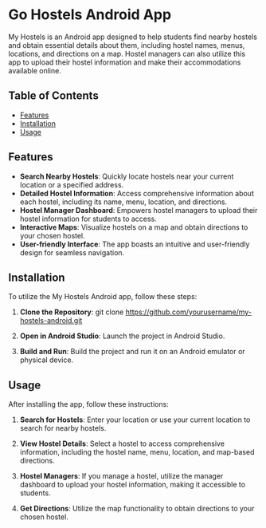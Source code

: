 # Go Hostels Android App

My Hostels is an Android app designed to help students find nearby hostels and obtain essential details about them, including hostel names, menus, locations, and directions on a map. Hostel managers can also utilize this app to upload their hostel information and make their accommodations available online.

## Table of Contents

- [Features](#features)
- [Installation](#installation)
- [Usage](#usage)

## Features

- **Search Nearby Hostels**: Quickly locate hostels near your current location or a specified address.
- **Detailed Hostel Information**: Access comprehensive information about each hostel, including its name, menu, location, and directions.
- **Hostel Manager Dashboard**: Empowers hostel managers to upload their hostel information for students to access.
- **Interactive Maps**: Visualize hostels on a map and obtain directions to your chosen hostel.
- **User-friendly Interface**: The app boasts an intuitive and user-friendly design for seamless navigation.

## Installation

To utilize the My Hostels Android app, follow these steps:

1. **Clone the Repository**:
git clone https://github.com/yourusername/my-hostels-android.git

2. **Open in Android Studio**: Launch the project in Android Studio.

3. **Build and Run**: Build the project and run it on an Android emulator or physical device.

## Usage

After installing the app, follow these instructions:

1. **Search for Hostels**: Enter your location or use your current location to search for nearby hostels.

2. **View Hostel Details**: Select a hostel to access comprehensive information, including the hostel name, menu, location, and map-based directions.

3. **Hostel Managers**: If you manage a hostel, utilize the manager dashboard to upload your hostel information, making it accessible to students.

4. **Get Directions**: Utilize the map functionality to obtain directions to your chosen hostel.


